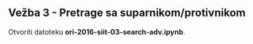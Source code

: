 ## Vežba 3 - Pretrage sa suparnikom/protivnikom

Otvoriti datoteku **ori-2016-siit-03-search-adv.ipynb**.
